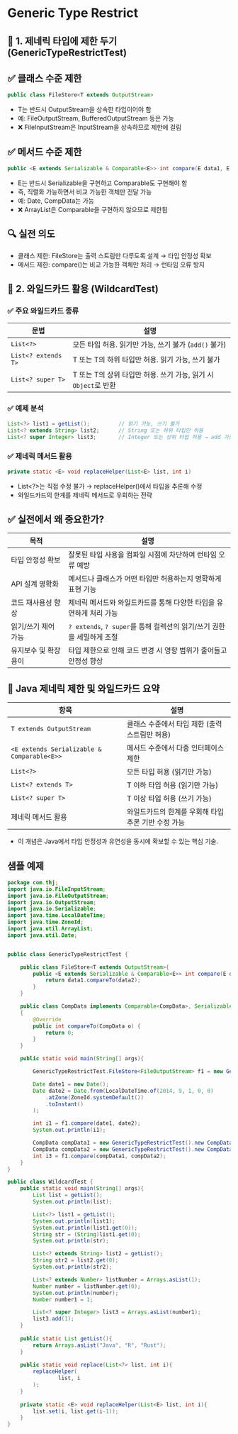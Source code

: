 # Generic Type Restrict

## 📌 1. 제네릭 타입에 제한 두기 (GenericTypeRestrictTest)

## ✅ 클래스 수준 제한
```java
public class FileStore<T extends OutputStream>
```

- T는 반드시 OutputStream을 상속한 타입이어야 함
- 예: FileOutputStream, BufferedOutputStream 등은 가능
- ❌ FileInputStream은 InputStream을 상속하므로 제한에 걸림

## ✅ 메서드 수준 제한
```java
public <E extends Serializable & Comparable<E>> int compare(E data1, E data2)
```

- E는 반드시 Serializable을 구현하고 Comparable<E>도 구현해야 함
- 즉, 직렬화 가능하면서 비교 가능한 객체만 전달 가능
- 예: Date, CompData는 가능
- ❌ ArrayList<String>은 Comparable을 구현하지 않으므로 제한됨

## 🔍 실전 의도
- 클래스 제한: FileStore는 출력 스트림만 다루도록 설계 → 타입 안정성 확보
- 메서드 제한: compare()는 비교 가능한 객체만 처리 → 런타임 오류 방지

## 📌 2. 와일드카드 활용 (WildcardTest)
### ✅ 주요 와일드카드 종류

| 문법                   | 설명 |
|------------------------|------|
| `List<?>`              | 모든 타입 허용. 읽기만 가능, 쓰기 불가 (`add()` 불가) |
| `List<? extends T>`    | T 또는 T의 하위 타입만 허용. 읽기 가능, 쓰기 불가 |
| `List<? super T>`      | T 또는 T의 상위 타입만 허용. 쓰기 가능, 읽기 시 `Object`로 반환 |


### ✅ 예제 분석
```java
List<?> list1 = getList();         // 읽기 가능, 쓰기 불가
List<? extends String> list2;      // String 또는 하위 타입만 허용
List<? super Integer> list3;       // Integer 또는 상위 타입 허용 → add 가능
```

### ✅ 제네릭 메서드 활용
```java
private static <E> void replaceHelper(List<E> list, int i)
```

- List<?>는 직접 수정 불가 → replaceHelper()에서 타입을 추론해 수정
- 와일드카드의 한계를 제네릭 메서드로 우회하는 전략

## ✅ 실전에서 왜 중요한가?

| 목적                     | 설명 |
|--------------------------|------|
| 타입 안정성 확보         | 잘못된 타입 사용을 컴파일 시점에 차단하여 런타임 오류 예방 |
| API 설계 명확화          | 메서드나 클래스가 어떤 타입만 허용하는지 명확하게 표현 가능 |
| 코드 재사용성 향상       | 제네릭 메서드와 와일드카드를 통해 다양한 타입을 유연하게 처리 가능 |
| 읽기/쓰기 제어 가능      | `? extends`, `? super`를 통해 컬렉션의 읽기/쓰기 권한을 세밀하게 조절 |
| 유지보수 및 확장 용이    | 타입 제한으로 인해 코드 변경 시 영향 범위가 줄어들고 안정성 향상 |

## 📌 Java 제네릭 제한 및 와일드카드 요약

| 항목                     | 설명 |
|--------------------------|------|
| `T extends OutputStream` | 클래스 수준에서 타입 제한 (출력 스트림만 허용) |
| `<E extends Serializable & Comparable<E>>` | 메서드 수준에서 다중 인터페이스 제한 |
| `List<?>`                | 모든 타입 허용 (읽기만 가능) |
| `List<? extends T>`      | T 이하 타입 허용 (읽기만 가능) |
| `List<? super T>`        | T 이상 타입 허용 (쓰기 가능) |
| 제네릭 메서드 활용       | 와일드카드의 한계를 우회해 타입 추론 기반 수정 가능 |

- 이 개념은 Java에서 타입 안정성과 유연성을 동시에 확보할 수 있는 핵심 기술. 


## 샘플 예제
```java
package com.thj;
import java.io.FileInputStream;
import java.io.FileOutputStream;
import java.io.OutputStream;
import java.io.Serializable;
import java.time.LocalDateTime;
import java.time.ZoneId;
import java.util.ArrayList;
import java.util.Date;


public class GenericTypeRestrictTest {

    public class FileStore<T extends OutputStream>{
        public <E extends Serializable & Comparable<E>> int compare(E data1, E data2){
            return data1.compareTo(data2);
        }
    }

    public class CompData implements Comparable<CompData>, Serializable
    {
        @Override
        public int compareTo(CompData o) {
            return 0;
        }
    }

    public static void main(String[] args){

        GenericTypeRestrictTest.FileStore<FileOutputStream> f1 = new GenericTypeRestrictTest().new FileStore<>();

        Date date1 = new Date();
        Date date2 = Date.from(LocalDateTime.of(2014, 9, 1, 0, 0)
            .atZone(ZoneId.systemDefault())
            .toInstant()
        );

        int i1 = f1.compare(date1, date2);
        System.out.println(i1);

        CompData compData1 = new GenericTypeRestrictTest().new CompData();
        CompData compData2 = new GenericTypeRestrictTest().new CompData();
        int i3 = f1.compare(compData1, compData2);
    }
}

public class WildcardTest {
    public static void main(String[] args){
        List list = getList();
        System.out.println(list);

        List<?> list1 = getList();
        System.out.println(list1);
        System.out.println(list1.get(0));
        String str = (String)list1.get(0);
        System.out.println(str);

        List<? extends String> list2 = getList();
        String str2 = list2.get(0);
        System.out.println(str2);

        List<? extends Number> listNumber = Arrays.asList(1);
        Number number = listNumber.get(0);
        System.out.println(number);
        Number number1 = 1;

        List<? super Integer> list3 = Arrays.asList(number1);
        list3.add(1);
    }
    
    public static List getList(){
        return Arrays.asList("Java", "R", "Rust");
    }
    
    public static void replace(List<?> list, int i){
        replaceHelper(
                list, i
        );
    }
    
    private static <E> void replaceHelper(List<E> list, int i){
        list.set(i, list.get(i-1));
    }
}
```
